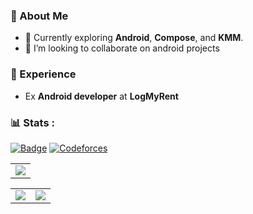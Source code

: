 ### 🌟 About Me


- 🔭 Currently exploring **Android**, **Compose**, and **KMM**. 
- 👯 I’m looking to collaborate on android projects

### 💼 Experience  

- Ex **Android developer** at **LogMyRent**  

### 📊 Stats :
[![Badge](https://cp-logo.vercel.app/codechef/yuvraj_coder1)](https://www.codechef.com/users/yuvraj_coder1) [![Codeforces](https://badges.riever.dev/codeforces/yuvraj_coder1.svg)](https://codeforces.com/profile/yuvraj_coder1)
<table align="center">
  <tr>
    <td>
      <img src="https://github-readme-streak-stats.herokuapp.com?user=Yuvraj-coder1&theme=aura_dark&hide_border=true&card_width=705">
    </td>
  </tr>
</table>

<table align="center">
  <tr>
    <td>
      <img src="http://github-profile-summary-cards.vercel.app/api/cards/stats?username=Yuvraj-coder1&theme=aura_dark">
    </td>
    <td>
      <img src="http://github-profile-summary-cards.vercel.app/api/cards/most-commit-language?username=Yuvraj-coder1&theme=aura_dark">
    </td>
  </tr>
</table>
